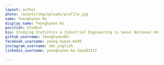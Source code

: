 ```yaml
---
layout: author
photo: /assets/img/uploads/profile.jpg
name: Yeonghyeon Ko
display_name: Yeonghyeon Ko
position: Student
bio: Studying Statistics & Industrial Engineering in Seoul National University
github_username: YeonghyeonKO
facebook_username: yeong.hyeon.Ko95
instagram_username: adv_english
linkedin_username: yeonghyeon-ko-1ba203172

---
```


